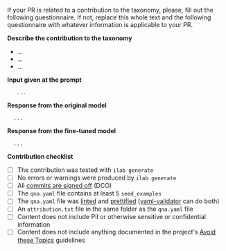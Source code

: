 If your PR is related to a contribution to the taxonomy, please, fill
out the following questionnaire. If not, replace this whole text and the
following questionnaire with whatever information is applicable to your PR.


**Describe the contribution to the taxonomy**

<!-- A concise description of what the contribution brings, replace "..." in the bullet list -->

- ...
- ...
- ...


**Input given at the prompt**

<!-- What you entered, replace "..." -->

```
   ...
```


**Response from the original model**


<!-- What you received from the original model in response to your input,
replace "..." -->

```
  ...
```


**Response from the fine-tuned model**


<!-- Generate a synthetic dataset based on your newly added seed data; train the model
with the synthetic data and now re-test the model's response with the same prompt.
Replace "..." with what you receive with the finetuned model. -->

```
  ...
```

**Contribution checklist**

<!-- Insert an x between the empty brackets: [ ] >> [x] -->

- [ ] The contribution was tested with `ilab generate`
- [ ] No errors or warnings were produced by `ilab generate`
- [ ] All [commits are signed off](https://github.com/instructlab/taxonomy/blob/main/CONTRIBUTING.md#legal) (DCO)
- [ ] The `qna.yaml` file contains at least 5 `seed_examples`
- [ ] The `qna.yaml` file was [linted](https://yamllint.com) and [prettified](https://onlineyamltools.com/prettify-yaml) ([yaml-validator](https://jsonformatter.org/yaml-validator) can do both)
- [ ] An `attribution.txt` file in the same folder as the `qna.yaml` file
- [ ] Content does not include PII or otherwise sensitive or confidential information
- [ ] Content does not include anything documented in the project's [Avoid these Topics](https://github.com/instructlab/taxonomy/blob/main/docs/SKILLS_GUIDE.md#avoid-these-topics) guidelines
